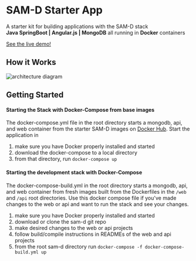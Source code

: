 # SAM-D Starter App

A starter kit for building applications with the SAM-D stack  
**Java SpringBoot | Angular.js | MongoDB** all running in **Docker** containers

[See the live demo!](http://samd.alexfabian.net)

## How it Works
![architecture diagram](http://samd.alexfabian.net/img/system_diagram.png)

## Getting Started 

#### Starting the Stack with Docker-Compose from base images
The docker-compose.yml file in the root directory starts a mongodb, api, and web container from the starter SAM-D images on [Docker Hub](https://hub.docker.com/r/afabian). Start the application in

1. make sure you have Docker properly installed and started  
1. download the docker-compose to a local directory
2. from that directory, run `docker-compose up`

#### Starting the development stack with Docker-Compose 
The docker-compose-build.yml in the root directory starts a mongodb, api, and web container from fresh images built from the Dockerfiles in the `/web` and `/api` root directories. Use this docker compose file if you've made changes to the web or api and want to run the stack and see your changes.

1. make sure you have Docker properly installed and started  
1. download or clone the sam-d git repo 
2. make desired changes to the web or api projects
3. follow build/compile instructions in READMEs of the web and api projects
4. from the root sam-d directory run `docker-compose -f docker-compose-build.yml up`